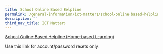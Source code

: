 ```yaml
---
title: School Online Based Helpline
permalink: /general-information/ict-matters/school-online-based-helpline
description: ""
third_nav_title: ICT Matters
---
```

[School Online-Based Helpline (Home-based Learning)](https://go.gov.sg/peps-helpline)  

Use this link for account/password resets only.